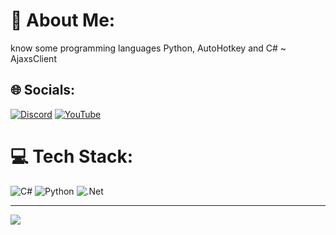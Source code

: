 # 💫 About Me:
know some programming languages Python, AutoHotkey and C# ~ AjaxsClient<br>


## 🌐 Socials:
[![Discord](https://img.shields.io/badge/Discord-%237289DA.svg?logo=discord&logoColor=white)](https://discord.gg/https://discord.gg/fx9jBrYzm6) [![YouTube](https://img.shields.io/badge/YouTube-%23FF0000.svg?logo=YouTube&logoColor=white)](https://youtube.com/@UCLQh6zKWgZ_ijAD0eGW1ctA) 

# 💻 Tech Stack:
![C#](https://img.shields.io/badge/c%23-%23239120.svg?style=for-the-badge&logo=c-sharp&logoColor=white) ![Python](https://img.shields.io/badge/python-3670A0?style=for-the-badge&logo=python&logoColor=ffdd54) ![.Net](https://img.shields.io/badge/.NET-5C2D91?style=for-the-badge&logo=.net&logoColor=white)

---
[![](https://visitcount.itsvg.in/api?id=iAlperenS&icon=0&color=0)](https://visitcount.itsvg.in)

<!-- Proudly created with GPRM ( https://gprm.itsvg.in ) -->
